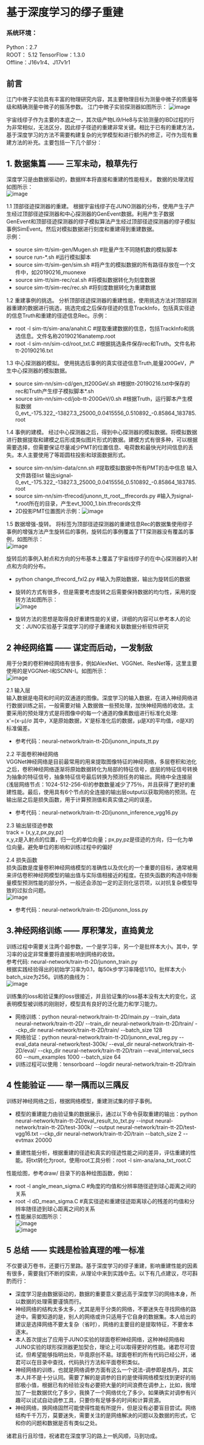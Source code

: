 # 基于深度学习的缪子重建
### 系统环境：
Python：2.7  
ROOT： 5.12
TensorFlow：1.3.0  
Offline：J16v1r4、J17v1r1  
## 前言
江门中微子实验具有丰富的物理研究内容，其主要物理目标为测量中微子的质量等级和精确测量中微子的振荡参数。
江门中微子实验探测器如图所示：
![image](https://github.com/ihep-sft-group/muonRec-DeepLearning/blob/main/images/detector.png)

宇宙线缪子作为主要的本底之一，其次级产物Li9/He8与实验测量的IBD过程的行为非常相似，无法区分，因此缪子径迹的重建非常关键。相比于已有的重建方法，基于深度学习的方法不需要构建复杂的光学模型和进行额外的修正，可作为现有重建方法的补充。主要包括一下几个部分：

## 1. 数据集篇 —— 三军未动，粮草先行 
深度学习是由数据驱动的，数据样本将直接和重建的性能相关。
数据的处理流程如图所示：  
![image](https://github.com/ihep-sft-group/muonRec-DeepLearning/blob/main/images/data-aug.png)

1.1 顶部径迹探测器的重建。
   根据宇宙线缪子在JUNO测器的分布，使用产生子产生经过顶部径迹探测器和中心探测器的GenEvent数据。利用产生子数据GenEvent和顶部径迹探测器的缪子模拟算法产生经过顶部径迹探测器的缪子模拟事例SimEvent。然后对模拟数据进行刻度和重建得到重建数据。  
  示例：
*    source sim-tt/sim-gen/Mugen.sh  #批量产生不同随机数的模拟脚本
*    source run-*.sh    #运行模拟脚本
*    source sim-tt/sim-gen/sim.sh  #将产生的模拟数据的所有路径存放在一个文件中，如20190216_muonexe
*    source sim-tt/sim-rec/cal.sh  #将模拟数据转化为刻度数据
*    source sim-tt/sim-rec/rec.sh  #将刻度数据转化为重建数据

1.2 重建事例的挑选。
分析顶部径迹探测器的重建性能，使用挑选方法对顶部探测器重建的数据进行挑选，挑选完成之后保存径迹的信息TrackInfo，包括真实径迹的信息Truth和重建的径迹信息Rec。示例：
* root -l sim-tt/sim-ana/anahit.C  #提取重建数据的信息，包括TrackInfo和挑选信息。文件名称20190216anatemp.root
* root -l sim-nn/sim-cd/root_txt.C  #根据挑选条件保存rec和Truth。文件名称tt-20190216.txt

1.3 中心探测器的模拟。
使用挑选后事例的真实径迹信息Truth,能量200GeV，产生中心探测器的模拟数据。
* source sim-nn/sim-cd/gen_tt200GeV.sh #根据tt-20190216.txt中保存的rec和Truth产生缪子模拟脚本*.sh
* source sim-nn/sim-cd/job-tt-200GeV/0.sh #根据Truth，运行脚本产生模拟数据0_evt_-175.322_-13827.3_25000_0.0415556_0.510892_-0.85864_183785.root

1.4 事例的建模。
经过中心探测器之后，得到中心探测器的模拟数据。将模拟数据进行数据提取和建模之后形成类似图片形式的数据。建模方式有很多种，可以根据需要选择，但需要保证尽量减少PMT的位置信息、电荷数和最快光时间信息的丢失。本人主要使用了等距圆柱投影和球面数据形式。
* source sim-nn/sim-data/cnn.sh   #提取模拟数据中所有PMT的击中信息 输入文件路径list 输出signal-0_evt_-175.322_-13827.3_25000_0.0415556_0.510892_-0.85864_183785.root
* source sim-nn/sim-tfrecod/junonn_tt_root__tfrecords.py #输入为signal-*.root所在的目录，产生evt_1000_1.bin.tfrecords文件
* 2D投影PMT位置图片示例：![image](https://github.com/ihep-sft-group/muonRec-DeepLearning/blob/main/images/2D-convg.png)  

1.5 数据增强-旋转。
将标签为顶部径迹探测器的重建信息Rec的数据集使用缪子事例的增强方法产生旋转后的事例，旋转后的事例覆盖了TT探测器没有覆盖的事例，如图所示：  
![image](https://github.com/ihep-sft-group/muonRec-DeepLearning/blob/main/images/TT_rot_1.png)  

旋转后的事例入射点和方向的分布基本上覆盖了宇宙线缪子的在中心探测器的入射点和方向的分布。
* python change_tfrecord_fxl2.py  #输入为原始数据，输出为旋转后的数据
* 旋转的方式有很多，但是需要考虑旋转之后需要保持数据的均匀性，采用的旋转方法如图所示：  
![image](https://github.com/ihep-sft-group/muonRec-DeepLearning/blob/main/images/TT_rot_2.png)  

* 旋转方法的思想是取得良好重建性能的关键，详细的内容可以参考本人的论文：JUNO实验基于深度学习的缪子重建和关联数据分析软件研究

## 2 神经网络篇 —— 谋定而后动，一发制敌
用于分类的卷积神经网络有很多，例如AlexNet、VGGNet、ResNet等，这里主要使用的是VGGNet-I和SCNN-I。如图所示：  
![image](https://github.com/ihep-sft-group/muonRec-DeepLearning/blob/main/images/TT_rot_2.png) 

2.1 输入层  
输入数据是电荷和时间的双通道的图像。深度学习的输入数据，在进入神经网络进行数据训练之前，一般需要对输
入数据做一些预处理，加快神经网络的收敛。主要采用的预处理方式是将图像中的每一个通道的像素数组进行标准化处理:  
              x'=(x-μ)/σ
其中，X是原始数据，X'是标准化后的数据，μ是X的平均值，σ是X的标准偏差。
* 参考代码：neural-network/train-tt-2D/junonn_inputs_tt.py

2.2 平面卷积神经网络  
VGGNet神经网络是目前最常用的用来提取图像特征的神经网络，多层卷积和池化之后，卷积神经网络逐渐将原始数据转化为局部的特征信号，底层的特征信号转换为抽象的特征信号，抽象特征信号最后转换为预测任务的输出。网络中全连接层(浅层网络节点：1024-512-256-6)的参数数量减少了75％，并且获得了更好的重建性能。最后，使用具有6个节点的全连接的输出层output以获取网络的预测。在输出层之后是损失函数，用于计算预测值和真实值之间的误差。  
* 参考代码：neural-network/train-tt-2D/junonn_inference_vgg16.py

2.3 输出层径迹参数  
track = (x,y,z,px,py,pz)  
x,y,z是入射点的位置，归一化的单位向量；px,py,pz是径迹的方向，归一化为单位向量。避免单位的影响和训练过程中的偏好

2.4 损失函数  
损失函数是度量卷积神经网络模型的准确性以及优化的一个重要的目标，通常被用来评估卷积神经网模型的输出值与实际值相接近的程度。在损失函数的构造中除衡量模型预测性能的部分外，一般还会添加一定的正则化惩罚项，以对抗复杂模型导致的过拟合问题。    
![image](https://github.com/ihep-sft-group/muonRec-DeepLearning/blob/main/images/loss.png)   

* 参考代码：neural-network/train-tt-2D/junonn_loss.py


## 3.神经网络训练 —— 厚积薄发，直捣黄龙
训练过程中需要关注两个超参数，一个是学习率，另一个是批样本大小。其中，学习率的设定非常重要将直接影响到网络的收敛。  
参考代码: neural-network/train-tt-2D/junonn_train.py  
根据实践经验得出的初始学习率为0.1，每50k步学习率降低1/10。批样本大小batch_size为256。训练的曲线为：  
![image](https://github.com/ihep-sft-group/muonRec-DeepLearning/blob/main/images/loss_vs_step.png)   

训练集的loss和验证集的loss很接近，并且验证集的loss基本没有太大的变化，这表明模型被训练的刚刚好，模型具有良好的泛化能力和学习能力。
* 网络训练：python neural-network/train-tt-2D/main.py --train_data neural-network/train-tt-2D/ --train_dir neural-network/train-tt-2D/train/ --ckp_dir neural-network/train-tt-2D/train/ --batch_size 128
* 网络验证：python neural-network/train-tt-2D/junonn_eval_reg.py --eval_data neural-network/test-300k/ --eval_dir neural-network/train-tt-2D/eval/ --ckp_dir neural-network/train-tt-2D/train --eval_interval_secs 60 --num_examples 1000 --batch_size 64
* 训练过程可以使用：tensorboard --logdir neural-network/train-tt-2D/train

## 4 性能验证 —— 举一隅而以三隅反
训练好神经网络之后，根据网络模型，重建测试集的缪子事例。  
* 模型的重建能力由验证集的数据展示，通过以下命令获取重建的输出：python neural-network/train-tt-2D/eval_result_to_txt.py --input neural-network/train-tt-2D/test-300k/ --output neural-network/train-tt-2D/test-vgg16.txt  --ckp_dir neural-network/train-tt-2D/train --batch_size 2 --evtmax 20000  

* 重建性能分析，根据重建的径迹和真实的径迹性能之间的差异，评估重建的性能。将txt转化为root，使用root工具分析：root -l sim-ana/ana_txt_root.C  

性能绘图，参考draw/ 目录下的各种绘图函数，例如：  
* root -l angle_mean_sigma.C #角度的均值和分辨率随径迹到球心距离之间的关系  
* root -l dD_mean_sigma.C #真实径迹和重建径迹距离球心的残差的均值和分辨率随径迹到球心距离之间的关系  
* 性能展示如图所示：  
![image](https://github.com/ihep-sft-group/muonRec-DeepLearning/blob/main/images/angle_rot_MC.png)   
![image](https://github.com/ihep-sft-group/muonRec-DeepLearning/blob/main/images/dD_rot_MC.png)   

## 5 总结 —— 实践是检验真理的唯一标准
不仅要读万卷书，还要行万里路。基于深度学习的缪子重建，影响重建性能的因素有很多，需要我们不断的探索，从理论中来到实践中去。以下有几点建议，尽可斟酌而行：  
* 深度学习是由数据驱动的，数据的重要意义要远高于深度学习的网络本身，所以数据的处理需要谨慎而行。
* 神经网络的结构太多太多，尤其是用于分类的网络，不要迷失在寻找网络的路途中。需要知道的是，别人的网络或许只适用于它自身的数据集。本人给出的建议是选择网络不要太复杂（省时），网络的主要目的是提取特征，不要舍本逐末。
* 本人首次提出了应用于JUNO实验的球面卷积神经网络，这种神经网络和JUNO实验的球形探测器更加契合，理论上可以取得更好的性能。诸君尽可尝试，但希望能够指明出处，毕竟原创不易。球面卷积的所有代码已经公开，诸君可以在目录中查找，代码执行方法和平面卷积类似。
* 神经网络的训练，也就是网络调参方面有这么一个说法-调参即是炼丹，其实本人并不是十分认同。需要了解的是调参的目的是使得网络模型找到更好的局部极小值，根据已有的经验没有必要把大量的时间浪费在调参上，比如，我增加了一批数据优化了多少，我换了一个网络优化了多少。如果确实对调参有兴趣可以试试自动调参工具，只要你有足够多的时间和计算资源。
* 神经网络，换网络固然可能使得性能有所提升，但是没有必要盲目尝试。网络结构千千万万，莫要迷失，需要关注的是网络解决的问题以及数据的形式，它和你的问题和数据是否有类似之处。

诸君且行且珍惜，祝诸君在深度学习的路上一帆风顺，马到功成。











